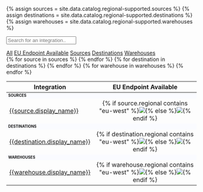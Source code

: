 {% assign sources = site.data.catalog.regional-supported.sources %}
{% assign destinations = site.data.catalog.regional-supported.destinations %}
{% assign warehouses = site.data.catalog.regional-supported.warehouses %}

<input class="table-search" type="text" id="filterInput" onkeyup="searchFilter()"
  placeholder="Search for an integration..">
<div class="button-container" id="btnContainer">
  <a href="#" id="all" class="button button-link active">All</a>
  <a href="#" id="eu-endpoint" class="button button-link">EU Endpoint Available</a>
  <a href="#" id="source" class="button button-link">Sources</a>
  <a href="#" id="destination" class="button button-link">Destinations</a>
  <a href="#" id="warehouse" class="button button-link">Warehouses</a>
</div>


<table id="settingsTable">
  <thead>
    <tr>
      <th>Integration</th>
      <th style="text-align:center">EU Endpoint Available</th>
    </tr>
  </thead>
  <tbody>
    <tr class="settingRow source eu-endpoint">
      <td colspan="3" style="font-weight: bold; background-color:fafbff;font-size: 10px; text-transform: uppercase;"
        id="settingRow">
        Sources</td>
    </tr>
    {% for source in sources %}
    <tr class="settingRow source {% if source.regional contains 'eu-west' %}eu-endpoint{%endif%}" id="settingRow">
      <td><a href="/docs/{{source.url}}">{{source.display_name}}</a></td>
      <td style="text-align:center">{% if source.regional contains "eu-west" %}<img class="inline"
          src="/docs/images/supported.svg" />{% else %}<img class="inline"
          src="/docs/images/unsupported.svg" />{% endif %}</td>
    </tr>
    {% endfor %}
    <tr class="settingRow destination eu-endpoint">
      <td colspan="3" style="font-weight: bold; background-color:fafbff;font-size: 10px; text-transform: uppercase;"
        id="settingRow">
        Destinations</td>
    </tr>
    {% for destination in destinations %}
    <tr class="settingRow destination {% if destination.regional contains 'eu-west' %}eu-endpoint{%endif%}"
      id="settingRow">
      <td><a href="/docs/{{destination.url}}">{{destination.display_name}}</a></td>
      <td style="text-align:center">{% if destination.regional contains "eu-west" %}<img class="inline"
          src="/docs/images/supported.svg" />{% else %}<img class="inline"
          src="/docs/images/unsupported.svg" />{% endif %}</td>
    </tr>
    {% endfor %}
    <tr class="settingRow warehouse eu-endpoint">
      <td colspan="3" style="font-weight: bold; background-color:fafbff;font-size: 10px; text-transform: uppercase;"
        id="settingRow">
        Warehouses</td>
    </tr>
    {% for warehouse in warehouses %}
    <tr class="settingRow warehouse {% if warehouse.regional contains 'eu-west' %}eu-endpoint{%endif%}" id="settingRow">
      <td><a href="/docs/{{warehouse.url}}">{{warehouse.display_name}}</a></td>
      <td style="text-align:center">{% if warehouse.regional contains "eu-west" %}<img class="inline"
          src="/docs/images/supported.svg" />{% else %}<img class="inline"
          src="/docs/images/unsupported.svg" />{% endif %}</td>
    </tr>
    {% endfor %}
  </tbody>
</table>

<script>
  function searchFilter() {
    var input, filter, table, tr, td, i, txtValue;

    input = document.getElementById("filterInput");
    filter = input.value.toUpperCase();
    table = document.getElementById("settingsTable");
    tr = document.getElementsByClassName("settingRow");
    for (i = 0; i < tr.length; i++) {
      td = tr[i].getElementsByTagName("td")[0];
      if (td) {
        txtValue = td.textContent || td.innerText;
        if (txtValue.toUpperCase().indexOf(filter) > -1) {
          tr[i].style.display = "";
        } else {
          tr[i].style.display = "none"
        }
      }
    }
  }
</script>
